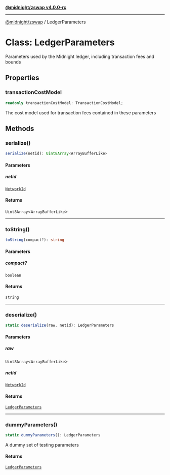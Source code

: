 [**@midnight/zswap v4.0.0-rc**](../README.md)

***

[@midnight/zswap](../globals.md) / LedgerParameters

# Class: LedgerParameters

Parameters used by the Midnight ledger, including transaction fees and
bounds

## Properties

### transactionCostModel

```ts
readonly transactionCostModel: TransactionCostModel;
```

The cost model used for transaction fees contained in these parameters

## Methods

### serialize()

```ts
serialize(netid): Uint8Array<ArrayBufferLike>
```

#### Parameters

##### netid

[`NetworkId`](../enumerations/NetworkId.md)

#### Returns

`Uint8Array`\<`ArrayBufferLike`\>

***

### toString()

```ts
toString(compact?): string
```

#### Parameters

##### compact?

`boolean`

#### Returns

`string`

***

### deserialize()

```ts
static deserialize(raw, netid): LedgerParameters
```

#### Parameters

##### raw

`Uint8Array`\<`ArrayBufferLike`\>

##### netid

[`NetworkId`](../enumerations/NetworkId.md)

#### Returns

[`LedgerParameters`](LedgerParameters.md)

***

### dummyParameters()

```ts
static dummyParameters(): LedgerParameters
```

A dummy set of testing parameters

#### Returns

[`LedgerParameters`](LedgerParameters.md)
